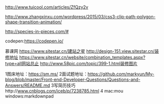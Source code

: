 ﻿http://www.tuicool.com/articles/ZfQzy2v

http://www.zhangxinxu.com/wordpress/2015/03/css3-clip-path-polygon-shape-transition-animation/

http://species-in-pieces.com/#

codepen:https://codepen.io/

慕课网
https://www.sitestar.cn/建站之星
http://design-151.view.sitestar.cn/装修地址
https://www.sitestar.cn/website/combination_templates.aspx?type=all网站总止
http://www.58pic.com/topic/399-1.html装修图片

1图床地址：https://sm.ms/
2面试题地址：https://github.com/markyun/My-blog/blob/master/Front-end-Developer-Questions/Questions-and-Answers/README.md
3写简历技巧http://www.cnblogs.com/iceb/p/7238785.html
4 mac:mou
  windows:markdownpad
